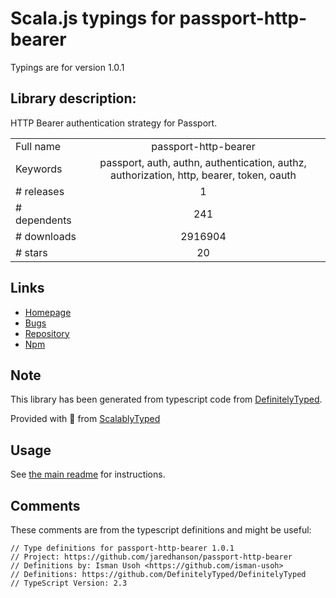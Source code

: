 
# Scala.js typings for passport-http-bearer

Typings are for version 1.0.1

## Library description:
HTTP Bearer authentication strategy for Passport.

|                    |                 |
| ------------------ | :-------------: |
| Full name          | passport-http-bearer |
| Keywords           | passport, auth, authn, authentication, authz, authorization, http, bearer, token, oauth |
| # releases         | 1 |
| # dependents       | 241 |
| # downloads        | 2916904 |
| # stars            | 20 |

## Links
- [Homepage](https://github.com/jaredhanson/passport-http-bearer#readme)
- [Bugs](http://github.com/jaredhanson/passport-http-bearer/issues)
- [Repository](https://github.com/jaredhanson/passport-http-bearer)
- [Npm](https://www.npmjs.com/package/passport-http-bearer)
    


## Note
This library has been generated from typescript code from [DefinitelyTyped](https://definitelytyped.org).

Provided with :purple_heart: from [ScalablyTyped](https://github.com/oyvindberg/ScalablyTyped)

## Usage
See [the main readme](../../readme.md) for instructions.

## Comments

These comments are from the typescript definitions and might be useful:
```
// Type definitions for passport-http-bearer 1.0.1
// Project: https://github.com/jaredhanson/passport-http-bearer
// Definitions by: Isman Usoh <https://github.com/isman-usoh>
// Definitions: https://github.com/DefinitelyTyped/DefinitelyTyped
// TypeScript Version: 2.3

```

